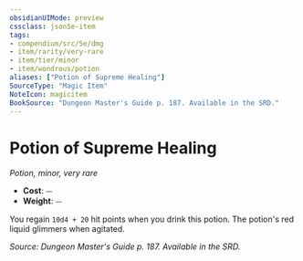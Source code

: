 ```yaml
---
obsidianUIMode: preview
cssclass: json5e-item
tags:
- compendium/src/5e/dmg
- item/rarity/very-rare
- item/tier/minor
- item/wondrous/potion
aliases: ["Potion of Supreme Healing"]
SourceType: "Magic Item"
NoteIcon: magicitem
BookSource: "Dungeon Master's Guide p. 187. Available in the SRD."
---
```

# Potion of Supreme Healing
*Potion, minor, very rare*  

- **Cost**: ⏤
- **Weight**: ⏤

You regain `10d4 + 20` hit points when you drink this potion. The potion's red liquid glimmers when agitated.

*Source: Dungeon Master's Guide p. 187. Available in the SRD.*